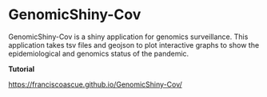 # GenomicShiny-Cov

GenomicShiny-Cov is a shiny application for genomics surveillance. This application takes tsv files and geojson to plot interactive graphs to show the epidemiological and genomics status of the pandemic.

**Tutorial**

https://franciscoascue.github.io/GenomicShiny-Cov/
